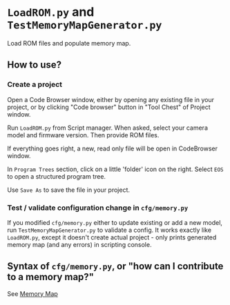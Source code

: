 # `LoadROM.py` and `TestMemoryMapGenerator.py`

Load ROM files and populate memory map.

## How to use?

### Create a project

Open a Code Browser window, either by opening any existing file in your project,
or by clicking "Code browser" button in "Tool Chest" of Project window.

Run `LoadROM.py` from Script manager. When asked, select your camera
model and firmware version. Then provide ROM files. 

If everything goes right, a new, read only file will be open in CodeBrowser
window.

In `Program Trees` section, click on a little 'folder' icon on the right.
Select `EOS` to open a structured program tree.

Use `Save As` to save the file in your project.

### Test / validate configuration change in `cfg/memory.py`

If you modified `cfg/memory.py` either to update existing or add a new model,
run `TestMemoryMapGenerator.py` to validate a config. It works exactly like
`LoadROM.py`, except it doesn't create actual project - only prints generated
memory map (and any errors) in scripting console.

## Syntax of `cfg/memory.py`, or "how can I contribute to a memory map?"

See [Memory Map](MemoryMap.md) 
